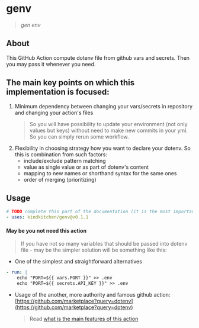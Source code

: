 # genv

> _gen env_

## About

This GitHub Action compute dotenv file from github vars and secrets. Then you
may pass it whenever you need.

## The main key points on which this implementation is focused:

1. Minimum dependency between changing your vars/secrets in repository and
   changing your action's files
   > So you will have possibility to update your environment (not only values
   > but keys) without need to make new commits in your yml. So you can simply
   > rerun some workflow.
2. Flexibility in choosing strategy how you want to declare your dotenv. So this
   is combination from such factors:
   - include/exclude pattern matching
   - value as single value or as part of dotenv's content
   - mapping to new names or shorthand syntax for the same ones
   - order of merging (prioritizing)

## Usage

```yaml
# TODO complete this part of the documentation (it is the most important one)
- uses: kindkitchen/genv@v0.1.1
```

#### May be you not need this action

> If you have not so many variables that should be passed into dotenv file - may
> be the simpler solution will be something like this:

- One of the simplest and straightforward alternatives

```yaml
- run: |
    echo "PORT=${{ vars.PORT }}" >> .env
    echo "PORT=${{ secrets.API_KEY }}" >> .env
```

- Usage of the another, more authority and famous github action:
  [https://github.com/marketplace?query=dotenv](https://github.com/marketplace?query=dotenv)
  > Read
  > [what is the main features of this action](#the-main-key-points-on-which-this-implementation-is-focused)
